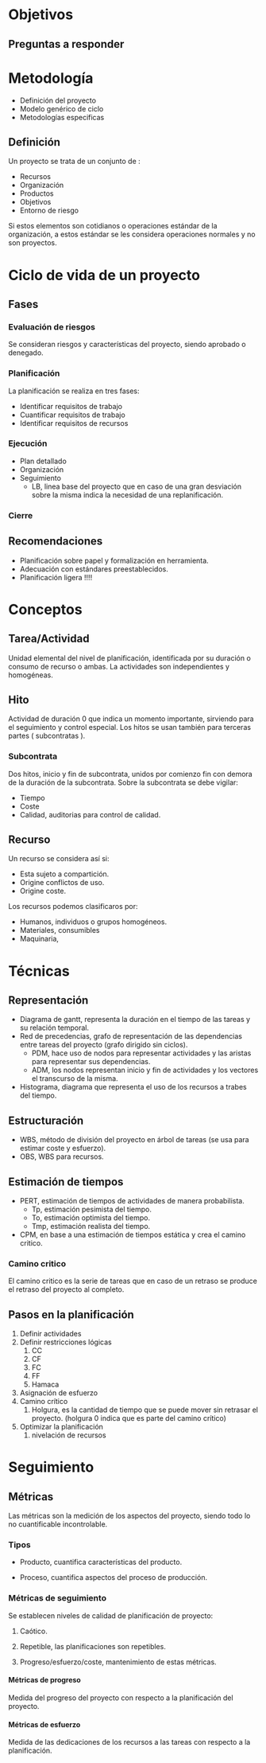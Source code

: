 # Objetivos

## Preguntas a responder

# Metodología

- Definición del proyecto
- Modelo genérico de ciclo
- Metodologías especificas

## Definición

Un proyecto se trata de un conjunto de :

- Recursos
- Organización
- Productos
- Objetivos
- Entorno de riesgo

Si estos elementos son cotidianos o operaciones estándar de la organización, a estos estándar se les considera operaciones normales y no son proyectos.

# Ciclo de vida de un proyecto

## Fases

### Evaluación de riesgos

Se consideran riesgos y características del proyecto, siendo aprobado o denegado.

### Planificación

La planificación se realiza en tres fases:

- Identificar requisitos de trabajo
- Cuantificar requisitos de trabajo
- Identificar requisitos de recursos

### Ejecución

- Plan detallado
- Organización
- Seguimiento
  - LB, linea base del proyecto que en caso de una gran desviación sobre la misma indica la necesidad de una replanificación.

### Cierre

## Recomendaciones

- Planificación sobre papel y formalización en herramienta.
- Adecuación con estándares preestablecidos.
- Planificación ligera !!!!

# Conceptos

## Tarea/Actividad

Unidad elemental del nivel de planificación, identificada por su duración o consumo de recurso o ambas.
La actividades son independientes y homogéneas.

## Hito

Actividad de duración 0 que indica un momento importante, sirviendo para el seguimiento y control especial. Los hitos se usan también para terceras partes ( subcontratas ).

### Subcontrata

Dos hitos, inicio y fin de subcontrata, unidos por comienzo fin con demora de la duración de la subcontrata. Sobre la subcontrata se debe vigilar:

- Tiempo
- Coste
- Calidad, auditorias para control de calidad.

## Recurso

Un recurso se considera así si:

- Esta sujeto a compartición.
- Origine conflictos de uso.
- Origine coste.

Los recursos podemos clasificaros por:

- Humanos, individuos o grupos homogéneos.
- Materiales, consumibles
- Maquinaria, 

# Técnicas

## Representación

- Diagrama de gantt, representa la duración en el tiempo de las tareas y su relación temporal.
- Red de precedencias, grafo de representación de las dependencias entre tareas del proyecto (grafo dirigido sin ciclos).
  - PDM, hace uso de nodos para representar actividades y las aristas para representar sus dependencias.
  - ADM, los nodos representan inicio y fin de actividades y los vectores el transcurso de la misma.
- Histograma, diagrama que representa el uso de los recursos a trabes del tiempo.

## Estructuración

- WBS, método de división del proyecto en árbol de tareas (se usa para estimar coste y esfuerzo).
- OBS, WBS para recursos.

## Estimación de tiempos

- PERT, estimación de tiempos de actividades de manera probabilista.
  - Tp, estimación pesimista del tiempo.
  - To, estimación optimista del tiempo.
  - Tmp, estimación realista del tiempo.
- CPM, en base a una estimación de tiempos estática y crea el camino critico.

### Camino critico

El camino critico es la serie de tareas que en caso de un retraso se produce el retraso del proyecto al completo.

## Pasos en la planificación

1. Definir actividades
2. Definir restricciones lógicas
   1. CC
   2. CF
   3. FC
   4. FF
   5. Hamaca
3. Asignación de esfuerzo
4. Camino crítico
   1. Holgura, es la cantidad de tiempo que se puede mover sin retrasar el proyecto. (holgura 0 indica que es parte del camino crítico)
5. Optimizar la planificación
   1. nivelación de recursos

# Seguimiento

## Métricas

Las métricas son la medición de los aspectos del proyecto, siendo todo lo no cuantificable incontrolable.

### Tipos

- Producto, cuantifica características del producto.

- Proceso, cuantifica aspectos del proceso de producción.

### Métricas de seguimiento

Se establecen niveles de calidad de planificación de proyecto:

1. Caótico.

2. Repetible, las planificaciones son repetibles.

3. Progreso/esfuerzo/coste, mantenimiento de estas métricas.

#### Métricas de progreso

Medida del progreso del proyecto con respecto a la planificación del proyecto.

#### Métricas de esfuerzo

Medida de las dedicaciones de los recursos a las tareas con respecto a la planificación.